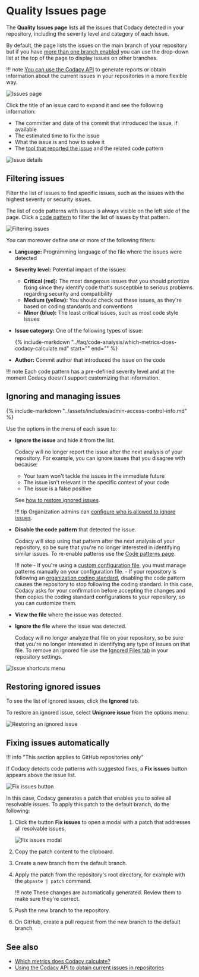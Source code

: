 # Quality Issues page

The **Quality Issues page** lists all the issues that Codacy detected in your repository, including the severity level and category of each issue.

By default, the page lists the issues on the main branch of your repository but if you have [more than one branch enabled](../repositories-configure/managing-branches.md) you can use the drop-down list at the top of the page to display issues on other branches.

!!! note
    [You can use the Codacy API](../codacy-api/examples/obtaining-current-issues-in-repositories.md) to generate reports or obtain information about the current issues in your repositories in a more flexible way.

![Issues page](images/issues.png)

<!--issue-details-start-->
Click the title of an issue card to expand it and see the following information:

-   The committer and date of the commit that introduced the issue, if available
-   The estimated time to fix the issue
-   What the issue is and how to solve it
-   The [tool that reported the issue](../getting-started/supported-languages-and-tools.md) and the related code pattern
<!--issue-details-end-->

![Issue details](images/issues-detail.png)

## Filtering issues

Filter the list of issues to find specific issues, such as the issues with the highest severity or security issues.

The list of code patterns with issues is always visible on the left side of the page. Click a [code pattern](../repositories-configure/configuring-code-patterns.md) to filter the list of issues by that pattern.

![Filtering issues](images/issues-filter.png)

You can moreover define one or more of the following filters:

-   **Language:** Programming language of the file where the issues were detected

-   **Severity level:** Potential impact of the issues:

    -   **Critical (red):** The most dangerous issues that you should prioritize fixing since they identify code that's susceptible to serious problems regarding security and compatibility
    -   **Medium (yellow):** You should check out these issues, as they're based on coding standards and conventions
    -   **Minor (blue):** The least critical issues, such as most code style issues

-   **Issue category:** One of the following types of issue:

    {%
        include-markdown "../faq/code-analysis/which-metrics-does-codacy-calculate.md"
        start="<!--issue-categories-start-->"
        end="<!--issue-categories-end-->"
    %}

-   **Author:** Commit author that introduced the issue on the code

!!! note
    Each code pattern has a pre-defined severity level and at the moment Codacy doesn't support customizing that information.

## Ignoring and managing issues

{% include-markdown "../assets/includes/admin-access-control-info.md" %}

Use the options in the menu of each issue to:

-   **Ignore the issue** and hide it from the list.

    Codacy will no longer report the issue after the next analysis of your repository. For example, you can ignore issues that you disagree with because:

    -   Your team won't tackle the issues in the immediate future
    -   The issue isn't relevant in the specific context of your code
    -   The issue is a false positive

    See [how to restore ignored issues](#restoring-ignored-issues).

    !!! tip
        Organization admins can [configure who is allowed to ignore issues](../organizations/roles-and-permissions-for-organizations.md#change-analysis-configuration).

-   **Disable the code pattern** that detected the issue.

    Codacy will stop using that pattern after the next analysis of your repository, so be sure that you're no longer interested in identifying similar issues. To re-enable patterns use the [Code patterns page](../repositories-configure/configuring-code-patterns.md).

    !!! note
        -   If you're using a [custom configuration file](../repositories-configure/configuring-code-patterns.md#using-your-own-tool-configuration-files), you must manage patterns manually on your configuration file.
        -   If your repository is following an [organization coding standard](../organizations/using-coding-standards.md), disabling the code pattern causes the repository to stop following the coding standard. In this case, Codacy asks for your confirmation before accepting the changes and then copies the coding standard configurations to your repository, so you can customize them.

-   **View the file** where the issue was detected.

-   **Ignore the file** where the issue was detected.

    Codacy will no longer analyze that file on your repository, so be sure that you're no longer interested in identifying any type of issues on that file. To remove an ignored file use the [Ignored Files tab](../repositories-configure/ignoring-files.md) in your repository settings.

![Issue shortcuts menu](images/issues-menu.png)

## Restoring ignored issues

To see the list of ignored issues, click the **Ignored** tab.

To restore an ignored issue, select **Unignore issue** from the options menu:

![Restoring an ignored issue](images/issues-unignore.png)

## Fixing issues automatically

!!! info "This section applies to GitHub repositories only"

If Codacy detects code patterns with suggested fixes, a **Fix issues** button appears above the issue list.

![Fix issues button](images/issues-fix-issues-button.png)

In this case, Codacy generates a patch that enables you to solve all resolvable issues. To apply this patch to the default branch, do the following:

1.  Click the button **Fix issues** to open a modal with a patch that addresses all resolvable issues.

    ![Fix issues modal](images/issues-fix-issues-modal.png)

1.  Copy the patch content to the clipboard.
1.  Create a new branch from the default branch.
1.  Apply the patch from the repository's root directory, for example with the `pbpaste | patch` command.  

    !!! note
        These changes are automatically generated. Review them to make sure they're correct.

1.  Push the new branch to the repository.
1.  On GitHub, create a pull request from the new branch to the default branch.

## See also

-   [Which metrics does Codacy calculate?](../faq/code-analysis/which-metrics-does-codacy-calculate.md)
-   [Using the Codacy API to obtain current issues in repositories](../codacy-api/examples/obtaining-current-issues-in-repositories.md)
